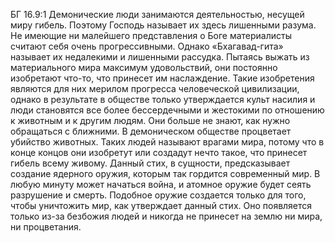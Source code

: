 БГ 16.9:1	Демонические люди занимаются деятельностью, несущей миру гибель. Поэтому Господь называет их здесь лишенными разума. Не имеющие ни малейшего представления о Боге материалисты считают себя очень прогрессивными. Однако «Бхагавад-гита» называет их недалекими и лишенными рассудка. Пытаясь выжать из материального мира максимум удовольствий, они постоянно изобретают что-то, что принесет им наслаждение. Такие изобретения являются для них мерилом прогресса человеческой цивилизации, однако в результате в обществе только утверждается культ насилия и люди становятся все более бессердечными и жестокими по отношению к животным и к другим людям. Они больше не знают, как нужно обращаться с ближними. В демоническом обществе процветает убийство животных. Таких людей называют врагами мира, потому что в конце концов они изобретут или создадут нечто такое, что принесет гибель всему живому. Данный стих, в сущности, предсказывает создание ядерного оружия, которым так гордится современный мир. В любую минуту может начаться война, и атомное оружие будет сеять разрушение и смерть. Подобное оружие создается только для того, чтобы уничтожить мир, как утверждает данный стих. Оно появляется только из-за безбожия людей и никогда не принесет на землю ни мира, ни процветания.